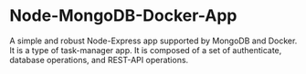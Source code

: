 # Node-MongoDB-Docker-App
A simple and robust Node-Express app supported by MongoDB and Docker. It is a type of task-manager app. It is composed of a set of authenticate, database operations, and REST-API operations.
